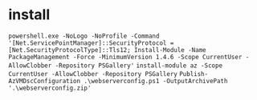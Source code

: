 # install 

```powershell.exe -NoLogo -NoProfile -Command '[Net.ServicePointManager]::SecurityProtocol = [Net.SecurityProtocolType]::Tls12; Install-Module -Name PackageManagement -Force -MinimumVersion 1.4.6 -Scope CurrentUser -AllowClobber -Repository PSGallery'```
```install-module az -Scope CurrentUser -AllowClobber -Repository PSGallery```
```Publish-AzVMDscConfiguration .\webserverconfig.ps1 -OutputArchivePath '.\webserverconfig.zip'```